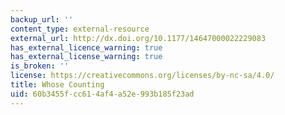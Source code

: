 ```yaml
---
backup_url: ''
content_type: external-resource
external_url: http://dx.doi.org/10.1177/14647000022229083
has_external_licence_warning: true
has_external_license_warning: true
is_broken: ''
license: https://creativecommons.org/licenses/by-nc-sa/4.0/
title: Whose Counting
uid: 60b3455f-cc61-4af4-a52e-993b185f23ad
---
```

